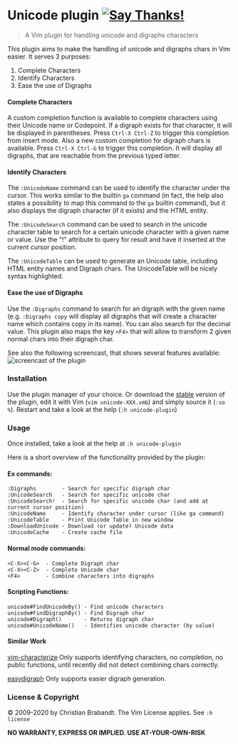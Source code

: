 # Unicode plugin [![Say Thanks!](https://img.shields.io/badge/Say%20Thanks-!-1EAEDB.svg)](https://saythanks.io/to/cb%40256bit.org)
> A Vim plugin for handling unicode and digraphs characters

This plugin aims to make the handling of unicode and digraphs chars in Vim easier. It serves 3 purposes:

1. Complete Characters
2. Identify Characters
3. Ease the use of Digraphs

#### Complete Characters
A custom completion function is available to complete characters using their Unicode name or Codepoint. If a digraph exists for that character, it will be displayed in parentheses. Press `Ctrl-X Ctrl-Z` to trigger this completion from insert mode.
Also a new custom completion for digraph chars is available. Press `Ctrl-X Ctrl-G` to trigger this completion. It will display all digraphs, that are reachable from the previous typed letter.

#### Identify Characters
The `:UnicodeName` command can be used to identify the character under the cursor. This works similar to the builtin `ga` command (in fact, the help also states a possibility to map this command to the `ga` builtin command), but it also displays the digraph character (if it exists) and the HTML entity.

The `:UnicodeSearch` command can be used to search in the unicode character table to search for a certain unicode character with a given name or value. Use the "!" attribute to query for result and have it inserted at the current cursor position.

The `:UnicodeTable` can be used to generate an Unicode table, including HTML entity names and Digraph chars. The UnicodeTable will be nicely syntax highlighted.

#### Ease the use of Digraphs
Use the `:Digraphs` command to search for an digraph with the given name (e.g. `:Digraphs copy` will display all digraphs that will create a character name which contains copy in its name). You can also search for the decimal value.
This plugin also maps the key `<F4>` that will allow to transform 2 given normal chars into their digraph char.

See also the following screencast, that shows several features available:
![screencast of the plugin](https://chrisbra.github.io/vim-screencasts/unicode-screencast.gif "Screencast")

### Installation
Use the plugin manager of your choice. Or download the [stable][] version of the plugin, edit it with Vim (`vim unicode-XXX.vmb`) and simply source it (`:so %`). Restart and take a look at the help (`:h unicode-plugin`)

[stable]: http://www.vim.org/scripts/script.php?script_id=2822

### Usage
Once installed, take a look at the help at `:h unicode-plugin`

Here is a short overview of the functionality provided by the plugin:
#### Ex commands:
    :Digraphs        - Search for specific digraph char
    :UnicodeSearch   - Search for specific unicode char
    :UnicodeSearch!  - Search for specific unicode char (and add at current cursor position)
    :UnicodeName     - Identify character under cursor (like ga command)
    :UnicodeTable    - Print Unicode Table in new window
    :DownloadUnicode - Download (or update) Unicode data
    :UnicodeCache    - Create cache file
    
#### Normal mode commands:
    <C-X><C-G>  - Complete Digraph char
    <C-X><C-Z>  - Complete Unicode char
    <F4>        - Combine characters into digraphs
    
#### Scripting Functions:
    unicode#FindUnicodeBy() - Find unicode characters
    unicode#FindDigraphBy() - Find Digraph char
    unicode#Digraph()       - Returns digraph char
    unicode#UnicodeName()   - Identifies unicode character (by value)

#### Similar Work
[vim-characterize](https://github.com/tpope/vim-characterize) Only supports identifying characters, no completion, no public functions, until recently did not detect combining chars correctly.

[easydigraph](https://github.com/Rykka/easydigraph.vim) Only supports easier digraph generation.

### License & Copyright

© 2009-2020 by Christian Brabandt. The Vim License applies. See `:h license`

__NO WARRANTY, EXPRESS OR IMPLIED.  USE AT-YOUR-OWN-RISK__
